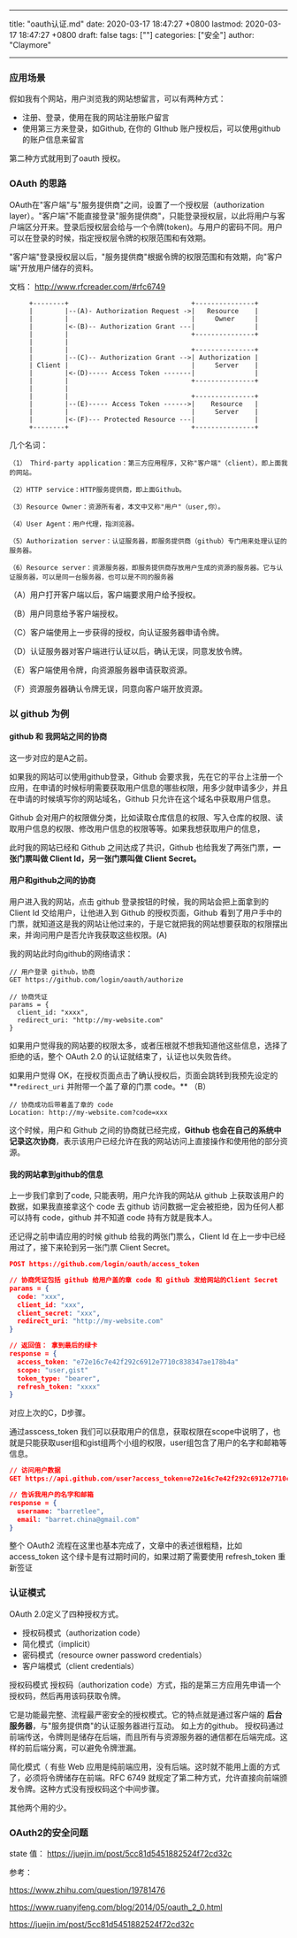 

---
title: "oauth认证.md"
date: 2020-03-17 18:47:27 +0800
lastmod: 2020-03-17 18:47:27 +0800
draft: false
tags: [""]
categories: ["安全"]
author: "Claymore"

---
### 应用场景

假如我有个网站，用户浏览我的网站想留言，可以有两种方式：

* 注册、登录，使用在我的网站注册账户留言
* 使用第三方来登录，如Github, 在你的 GIthub 账户授权后，可以使用github的账户信息来留言



第二种方式就用到了oauth 授权。



### OAuth 的思路

OAuth在"客户端"与"服务提供商"之间，设置了一个授权层（authorization layer）。"客户端"不能直接登录"服务提供商"，只能登录授权层，以此将用户与客户端区分开来。登录后授权层会给与一个令牌(token)。与用户的密码不同。用户可以在登录的时候，指定授权层令牌的权限范围和有效期。

"客户端"登录授权层以后，"服务提供商"根据令牌的权限范围和有效期，向"客户端"开放用户储存的资料。

文档： http://www.rfcreader.com/#rfc6749 

```
     +--------+                               +---------------+
     |        |--(A)- Authorization Request ->|   Resource    |
     |        |                               |     Owner     |
     |        |<-(B)-- Authorization Grant ---|               |
     |        |                               +---------------+
     |        |
     |        |                               +---------------+
     |        |--(C)-- Authorization Grant -->| Authorization |
     | Client |                               |     Server    |
     |        |<-(D)----- Access Token -------|               |
     |        |                               +---------------+
     |        |
     |        |                               +---------------+
     |        |--(E)----- Access Token ------>|    Resource   |
     |        |                               |     Server    |
     |        |<-(F)--- Protected Resource ---|               |
     +--------+                               +---------------+
```

几个名词：

```
（1） Third-party application：第三方应用程序，又称"客户端"（client），即上面我的网站。

（2）HTTP service：HTTP服务提供商，即上面Github。

（3）Resource Owner：资源所有者，本文中又称"用户"（user,你）。

（4）User Agent：用户代理，指浏览器。

（5）Authorization server：认证服务器，即服务提供商（github）专门用来处理认证的服务器。

（6）Resource server：资源服务器，即服务提供商存放用户生成的资源的服务器。它与认证服务器，可以是同一台服务器，也可以是不同的服务器
```

（A）用户打开客户端以后，客户端要求用户给予授权。

（B）用户同意给予客户端授权。

（C）客户端使用上一步获得的授权，向认证服务器申请令牌。

（D）认证服务器对客户端进行认证以后，确认无误，同意发放令牌。

（E）客户端使用令牌，向资源服务器申请获取资源。

（F）资源服务器确认令牌无误，同意向客户端开放资源。



### 以 github 为例

#### github 和 我网站之间的协商

这一步对应的是A之前。

如果我的网站可以使用github登录，Github 会要求我，先在它的平台上注册一个应用，在申请的时候标明需要获取用户信息的哪些权限，用多少就申请多少，并且在申请的时候填写你的网站域名，Github 只允许在这个域名中获取用户信息。

Github 会对用户的权限做分类，比如读取仓库信息的权限、写入仓库的权限、读取用户信息的权限、修改用户信息的权限等等。如果我想获取用户的信息，

此时我的网站已经和 Github 之间达成了共识，Github 也给我发了两张门票，**一张门票叫做 Client Id，另一张门票叫做 Client Secret。**



#### 用户和github之间的协商

用户进入我的网站，点击 github 登录按钮的时候，我的网站会把上面拿到的 Client Id 交给用户，让他进入到 Github 的授权页面，Github 看到了用户手中的门票，就知道这是我的网站让他过来的，于是它就把我的网站想要获取的权限摆出来，并询问用户是否允许我获取这些权限。(A)

我的网站此时向github的网络请求：

```
// 用户登录 github，协商
GET https://github.com/login/oauth/authorize

// 协商凭证
params = {
  client_id: "xxxx",
  redirect_uri: "http://my-website.com"
}
```

如果用户觉得我的网站要的权限太多，或者压根就不想我知道他这些信息，选择了拒绝的话，整个 OAuth 2.0 的认证就结束了，认证也以失败告终。

如果用户觉得 OK，在授权页面点击了确认授权后，页面会跳转到我预先设定的**`redirect_uri` 并附带一个盖了章的门票 code。** （B）

```
// 协商成功后带着盖了章的 code
Location: http://my-website.com?code=xxx
```

这个时候，用户和 Github 之间的协商就已经完成，**Github 也会在自己的系统中记录这次协商**，表示该用户已经允许在我的网站访问上直接操作和使用他的部分资源。



#### 我的网站拿到github的信息

上一步我们拿到了code, 只能表明，用户允许我的网站从 github 上获取该用户的数据，如果我直接拿这个 code 去 github 访问数据一定会被拒绝，因为任何人都可以持有 code，github 并不知道 code 持有方就是我本人。

还记得之前申请应用的时候 github 给我的两张门票么，Client Id 在上一步中已经用过了，接下来轮到另一张门票 Client Secret。

```json
POST https://github.com/login/oauth/access_token

// 协商凭证包括 github 给用户盖的章 code 和 github 发给网站的Client Secret
params = {
  code: "xxx",
  client_id: "xxx",
  client_secret: "xxx",
  redirect_uri: "http://my-website.com"
}

// 返回值： 拿到最后的绿卡
response = {
  access_token: "e72e16c7e42f292c6912e7710c838347ae178b4a"
  scope: "user,gist"
  token_type: "bearer",
  refresh_token: "xxxx"
}
```

对应上次的C，D步骤。

通过asscess_token 我们可以获取用户的信息，获取权限在scope中说明了，也就是只能获取user组和gist组两个小组的权限，user组包含了用户的名字和邮箱等信息。

```json
// 访问用户数据
GET https://api.github.com/user?access_token=e72e16c7e42f292c6912e7710c838347ae178b4a

// 告诉我用户的名字和邮箱
response = {
  username: "barretlee",
  email: "barret.china@gmail.com"
}
```

整个 OAuth2 流程在这里也基本完成了，文章中的表述很粗糙，比如 access_token 这个绿卡是有过期时间的，如果过期了需要使用 refresh_token 重新签证



### 认证模式

OAuth 2.0定义了四种授权方式。

- 授权码模式（authorization code）
- 简化模式（implicit）
- 密码模式（resource owner password credentials）
- 客户端模式（client credentials）

授权码模式
授权码（authorization code）方式，指的是第三方应用先申请一个授权码，然后再用该码获取令牌。

它是功能最完整、流程最严密安全的授权模式。它的特点就是通过客户端的 **后台服务器**，与"服务提供商"的认证服务器进行互动。 如上方的github。
授权码通过前端传送，令牌则是储存在后端，而且所有与资源服务器的通信都在后端完成。这样的前后端分离，可以避免令牌泄漏。 



简化模式（
有些 Web 应用是纯前端应用，没有后端。这时就不能用上面的方式了，必须将令牌储存在前端。RFC 6749 就规定了第二种方式，允许直接向前端颁发令牌。这种方式没有授权码这个中间步骤。

其他两个用的少。



### OAuth2的安全问题

state 值： https://juejin.im/post/5cc81d5451882524f72cd32c 




参考： 

https://www.zhihu.com/question/19781476 

 https://www.ruanyifeng.com/blog/2014/05/oauth_2_0.html 

 https://juejin.im/post/5cc81d5451882524f72cd32c 